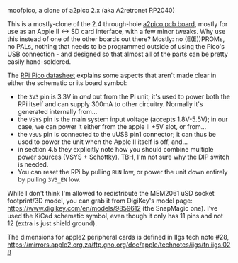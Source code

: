 moofpico, a clone of a2pico 2.x (aka A2retronet RP2040)

This is a mostly-clone of the 2.4 through-hole [a2pico pcb board](https://github.com/rallepalaveev/a2pico), mostly for use as an Apple II <-> SD card interface, with a few minor tweaks. Why use this instead of one of the other boards out there? Mostly: no (E(E))PROMs, no PALs, nothing that needs to be programmed outside of using the Pico's USB connection - and designed so that almost all of the parts can be pretty easily hand-soldered.

The [RPi Pico datasheet](https://datasheets.raspberrypi.com/pico/pico-datasheet.pdf) explains some aspects that aren't made clear in either the schematic or its board symbol:
- the `3V3` pin is 3.3V in *and* out from the Pi unit; it's used to power both the RPi itself and can supply 300mA to other circuitry. Normally it's generated internally from...
- the `VSYS` pin is the main system input voltage (accepts 1.8V-5.5V); in our case, we can power it either from the apple II +5V slot, or from...
- the `VBUS` pin is connected to the uUSB pin1 connector; it can thus be used to power the unit when the Apple II itself is off, and...
- in section 4.5 they explicitly note how you should combine multiple power sources (VSYS + Schottky). TBH, I'm not sure why the DIP switch is needed.
- You can reset the RPi by pulling `RUN` low, or power the unit down entirely by pulling `3V3_EN` low.

While I don't think I'm allowed to redistribute the MEM2061 uSD socket footprint/3D model, you can grab it from DigiKey's model page: https://www.digikey.com/en/models/9859612 (the SnapMagic one). I've used the KiCad schematic symbol, even though it only has 11 pins and not 12 (extra is just shield ground).

The dimensions for apple2 peripheral cards is defined in IIgs tech note #28, https://mirrors.apple2.org.za/ftp.gno.org/doc/apple/technotes/iigs/tn.iigs.028
